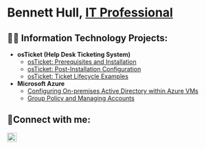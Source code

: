 <h1>Bennett Hull, <a href="https://linkedin.com/in/Josh">IT Professional</a></h1>

<h2>👨‍💻 Information Technology Projects:</h2>

- <b>osTicket (Help Desk Ticketing System)</b>
  - [osTicket: Prerequisites and Installation](https://github.com/bennetthull/osticket-prereqs)
  - [osTicket: Post-Installation Configuration](https://github.com/bennetthull/osTicket-Post-Installation-Config)
  - [osTicket: Ticket Lifecycle Examples](https://github.com/bennetthull/osTicket-Ticket-Lifecycle-Examples)
- <b>Microsoft Azure</b>
  - [Configuring On-premises Active Directory within Azure VMs](https://github.com/bennetthull/deploy-configure-active-directory)
  - [Group Policy and Managing Accounts](https://github.com/bennetthull/Group-Policy-and-Managing-Accounts/tree/main)

<h2>🤳Connect with me:</h2>

[<img align="left" alt="Josh | LinkedIn" width="22px" src="https://cdn.jsdelivr.net/npm/simple-icons@v3/icons/linkedin.svg" />][linkedin]

[linkedin]: https://linkedin.com/in/Josh
